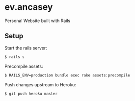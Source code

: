 ev.ancasey
==========

Personal Website built with Rails

Setup
------------

Start the rails server:
```bash
$ rails s
```

Precompile assets:
```bash
$ RAILS_ENV=production bundle exec rake assets:precompile
```

Push changes upstream to Heroku:
```bash
$ git push heroku master
```


